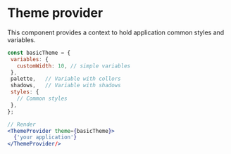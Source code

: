 # Theme provider
This component provides a context to hold application common styles and variables.
```jsx
const basicTheme = {
 variables: {
   customWidth: 10, // simple variables
 },
 palette,   // Variable with collors
 shadows,   // Variable with shadows 
 styles: {
   // Common styles
 },
};

// Render
<ThemeProvider theme={basicTheme}>
  {'your application'}
</ThemeProvider/>
```

